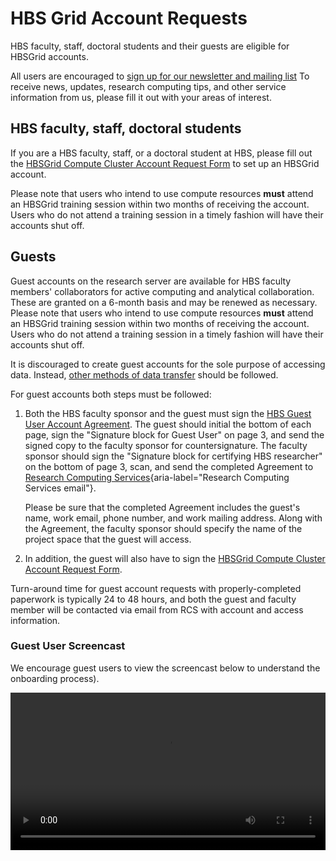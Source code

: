# HBS Grid Account Requests

HBS faculty, staff, doctoral students and their guests are eligible
for HBSGrid accounts.

All users are encouraged to [sign up for our newsletter and mailing
list](https://training.rcs.hbs.org/newsletter) To receive news,
updates, research computing tips, and other service information from
us, please fill it out with your areas of interest.


## HBS faculty, staff, doctoral students

If you are a HBS faculty, staff, or a doctoral student at HBS, please
fill out the [HBSGrid Compute Cluster Account Request
Form](https://forms.office.com/Pages/ResponsePage.aspx?id=Tlb9CUK_IUOPLbjkgvhjXMoIB6PHisBIlawtyGb7ibhUMTZFSlcwTEZSQjZTT0MwNU5LQkw3RjJGRS4u)
to set up an HBSGrid account.

Please note that users who intend to use compute resources **must**
attend an HBSGrid training session within two months of receiving the
account. Users who do not attend a training session in a timely
fashion will have their accounts shut off.

## Guests

Guest accounts on the research server are available for HBS faculty
members' collaborators for active computing and analytical
collaboration. These are granted on a 6-month basis and may be renewed
as necessary. Please note that users who intend to use compute
resources **must** attend an HBSGrid training session within two
months of receiving the account. Users who do not attend a training
session in a timely fashion will have their accounts shut off.

It is discouraged to create guest accounts for the sole purpose of
accessing data. Instead, [other methods of data
transfer](https://www.hbs.edu/research-computing-services/data-practices/transferring-data/Pages/default.aspx)
should be followed.

For guest accounts both steps must be followed:

1.  Both the HBS faculty sponsor and the guest must sign the [HBS
    Guest User Account
    Agreement](https://www.hbs.edu/research-computing-services/Shared%20Documents/Grid/rcs_guest_user_account_agreement.pdf).
    The guest should initial the bottom of each page, sign the
    "Signature block for Guest User" on page 3, and send the signed
    copy to the faculty sponsor for countersignature. The faculty
    sponsor should sign the "Signature block for certifying HBS
    researcher" on the bottom of page 3, scan, and send the completed
    Agreement to [Research Computing
    Services](mailto:research@hbs.edu){aria-label="Research Computing
    Services email"}.

    Please be sure that the completed Agreement includes the guest's
    name, work email, phone number, and work mailing address. Along
    with the Agreement, the faculty sponsor should specify the name of
    the project space that the guest will access.

2.  In addition, the guest will also have to sign the [HBSGrid Compute
    Cluster Account Request
    Form](https://forms.office.com/Pages/ResponsePage.aspx?id=Tlb9CUK_IUOPLbjkgvhjXMoIB6PHisBIlawtyGb7ibhUMTZFSlcwTEZSQjZTT0MwNU5LQkw3RjJGRS4u).

Turn-around time for guest account requests with properly-completed
paperwork is typically 24 to 48 hours, and both the guest and faculty
member will be contacted via email from RCS with account and access
information.

### Guest User Screencast

We encourage guest users to view the screencast below to understand
the onboarding process).

<video width="100%" controls>
  <source src="../media/screencast_project_5_8_20.mp4" type="video/mp4">
Your browser does not support the video tag.
</video>
